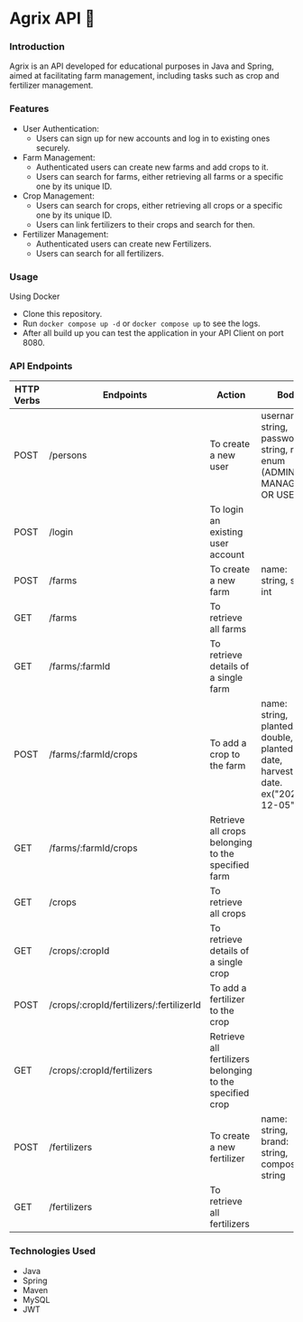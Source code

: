 # Agrix API 🚜
<!-- Olá, Tryber!
Esse é apenas um arquivo inicial para o README do seu projeto.
É essencial que você preencha esse documento por conta própria, ok?
Não deixe de usar nossas dicas de escrita de README de projetos, e deixe sua criatividade brilhar!
:warning: IMPORTANTE: você precisa deixar nítido:
- quais arquivos/pastas foram desenvolvidos por você; 
- quais arquivos/pastas foram desenvolvidos por outra pessoa estudante;
- quais arquivos/pastas foram desenvolvidos pela Trybe.
-->
### Introduction
Agrix is an API developed for educational purposes in Java and Spring, aimed at facilitating farm management, including tasks such as crop and fertilizer management.

### Features
* User Authentication:
  * Users can sign up for new accounts and log in to existing ones securely.
* Farm Management:
  * Authenticated users can create new farms and add crops to it.
  * Users can search for farms, either retrieving all farms or a specific one by its unique ID.
* Crop Management:
  * Users can search for crops, either retrieving all crops or a specific one by its unique ID.
  * Users can link fertilizers to their crops and search for then.
* Fertilizer Management:
  * Authenticated users can create new Fertilizers.
  * Users can search for all fertilizers.

### Usage
Using Docker
* Clone this repository.
* Run ```docker compose up -d``` or ```docker compose up``` to see the logs.
* After all build up you can test the application in your API Client on port 8080.

### API Endpoints
| HTTP Verbs | Endpoints | Action | Body
| --- | --- | --- | --- |
| POST | /persons| To create a new user | username: string, password: string, role: enum (ADMIN, MANAGER OR USER)
| POST | /login | To login an existing user account | 
| POST | /farms | To create a new farm | name: string, size: int
| GET | /farms | To retrieve all farms | 
| GET | /farms/:farmId | To retrieve details of a single farm |
| POST | /farms/:farmId/crops | To add a crop to the farm | name: string, plantedArea: double, plantedDate: date, harvestDate: date. ex("2022-12-05")
| GET | /farms/:farmId/crops | Retrieve all crops belonging to the specified farm |
| GET | /crops | To retrieve all crops | 
| GET | /crops/:cropId | To retrieve details of a single crop |
| POST | /crops/:cropId/fertilizers/:fertilizerId | To add a fertilizer to the crop |
| GET | /crops/:cropId/fertilizers | Retrieve all fertilizers belonging to the specified crop |
| POST | /fertilizers | To create a new fertilizer | name: string, brand: string, composition: string
| GET | /fertilizers | To retrieve all fertilizers |

### Technologies Used
* Java
* Spring
* Maven
* MySQL
* JWT 
  
